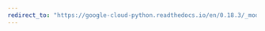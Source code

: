 ```yaml
---
redirect_to: "https://google-cloud-python.readthedocs.io/en/0.18.3/_modules/gcloud/bigquery/_helpers.html"
---
```

